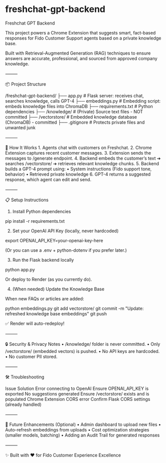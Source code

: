 # freshchat-gpt-backend

Freshchat GPT Backend

This project powers a Chrome Extension that suggests smart, fact-based responses for Fido Customer Support agents based on a private knowledge base.

Built with Retrieval-Augmented Generation (RAG) techniques to ensure answers are accurate, professional, and sourced from approved company knowledge.

⸻

📦 Project Structure

/freshchat-gpt-backend/
├── app.py                # Flask server: receives chat, searches knowledge, calls GPT-4
├── embeddings.py         # Embedding script: embeds knowledge files into ChromaDB
├── requirements.txt      # Python dependencies
├── /knowledge/           # (Private) Source text files - NOT committed
├── /vectorstore/         # Embedded knowledge database (ChromaDB) - committed
├── .gitignore            # Protects private files and unwanted junk



⸻

🚀 How It Works
	1.	Agents chat with customers on Freshchat.
	2.	Chrome Extension captures recent customer messages.
	3.	Extension sends the messages to /generate endpoint.
	4.	Backend embeds the customer’s text ➔ searches /vectorstore/ ➔ retrieves relevant knowledge chunks.
	5.	Backend builds a GPT-4 prompt using:
	•	System instructions (Fido support tone, behavior)
	•	Retrieved private knowledge
	6.	GPT-4 returns a suggested response, which agent can edit and send.

⸻

📋 Setup Instructions

1. Install Python dependencies

pip install -r requirements.txt

2. Set your OpenAI API Key (locally, never hardcoded)

export OPENAI_API_KEY=your-openai-key-here

(Or you can use a .env + python-dotenv if you prefer later.)

3. Run the Flask backend locally

python app.py

Or deploy to Render (as you currently do).

4. (When needed) Update the Knowledge Base

When new FAQs or articles are added:

python embeddings.py
git add vectorstore/
git commit -m "Update: refreshed knowledge base embeddings"
git push

✅ Render will auto-redeploy!

⸻

🔒 Security & Privacy Notes
	•	/knowledge/ folder is never committed.
	•	Only /vectorstore/ (embedded vectors) is pushed.
	•	No API keys are hardcoded.
	•	No customer PII stored.

⸻

🛠 Troubleshooting

Issue	Solution
Error connecting to OpenAI	Ensure OPENAI_API_KEY is exported
No suggestions generated	Ensure /vectorstore/ exists and is populated
Chrome Extension CORS error	Confirm Flask CORS settings (already handled)



⸻

📢 Future Enhancements (Optional)
	•	Admin dashboard to upload new files
	•	Auto-refresh embeddings from uploads
	•	Cost optimization strategies (smaller models, batching)
	•	Adding an Audit Trail for generated responses

⸻

✨ Built with ❤️ for Fido Customer Experience Excellence